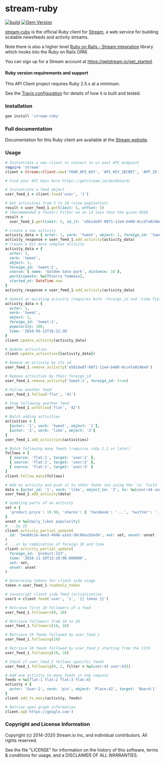 # stream-ruby

[![build](https://github.com/GetStream/stream-ruby/workflows/build/badge.svg)](https://github.com/GetStream/stream-ruby/actions) [![Gem Version](https://badge.fury.io/rb/stream-ruby.svg)](http://badge.fury.io/rb/stream-ruby)

[stream-ruby](https://github.com/GetStream/stream-ruby) is the official Ruby client for [Stream](https://getstream.io/), a web service for building scalable newsfeeds and activity streams.

Note there is also a higher level [Ruby on Rails - Stream integration](https://github.com/getstream/stream-rails) library which hooks into the Ruby on Rails ORM.

You can sign up for a Stream account at https://getstream.io/get_started.

#### Ruby version requirements and support

This API Client project requires Ruby 2.5.x at a minimum.

See the [Travis configuration](.travis.yml) for details of how it is built and tested.

### Installation

```bash
gem install 'stream-ruby'
```

### Full documentation

Documentation for this Ruby client are available at the [Stream website](https://getstream.io/docs/ruby/?language=ruby).

### Usage

```ruby
# Instantiate a new client to connect to us east API endpoint
require 'stream'
client = Stream::Client.new('YOUR_API_KEY', 'API_KEY_SECRET', 'APP_ID', location: 'us-east')

# Find your API keys here https://getstream.io/dashboard/

# Instantiate a feed object
user_feed_1 = client.feed('user', '1')

# Get activities from 5 to 10 (slow pagination)
result = user_feed_1.get(limit: 5, offset: 5)
# (Recommended & faster) Filter on an id less than the given UUID
result =
  user_feed_1.get(limit: 5, id_lt: 'e561de8f-00f1-11e4-b400-0cc47a024be0')

# Create a new activity
activity_data = { actor: 1, verb: 'tweet', object: 1, foreign_id: 'tweet:1' }
activity_response = user_feed_1.add_activity(activity_data)
# Create a bit more complex activity
activity_data = {
  actor: 1,
  verb: 'tweet',
  object: 1,
  foreign_id: 'tweet:1',
  course: { name: 'Golden Gate park', distance: 10 },
  participants: %w[Thierry Tommaso],
  started_at: DateTime.now
}
activity_response = user_feed_1.add_activity(activity_data)

# Update an existing activity (requires both :foreign_id and :time fields)
activity_data = {
  actor: 1,
  verb: 'tweet',
  object: 1,
  foreign_id: 'tweet:1',
  popularity: 100,
  time: '2016-05-13T16:12:30'
}
client.update_activity(activity_data)

# Update activities
client.update_activities([activity_data])

# Remove an activity by its id
user_feed_1.remove_activity('e561de8f-00f1-11e4-b400-0cc47a024be0')

# Remove activities by their foreign_id
user_feed_1.remove_activity('tweet:1', foreign_id: true)

# Follow another feed
user_feed_1.follow('flat', '42')

# Stop following another feed
user_feed_1.unfollow('flat', '42')

# Batch adding activities
activities = [
  [actor: '1', verb: 'tweet', object: '1'],
  [actor: '2', verb: 'like', object: '3']
]
user_feed_1.add_activities(activities)

# Batch following many feeds (requires ruby 2.1 or later)
follows = [
  { source: 'flat:1', target: 'user:1' },
  { source: 'flat:1', target: 'user:2' },
  { source: 'flat:1', target: 'user:3' }
]
client.follow_many(follows)

# Add an activity and push it to other feeds too using the `to` field
data = [actor_id: '1', verb: 'like', object_id: '3', to: %w[user:44 user:45]]
user_feed_1.add_activity(data)

# Updating parts of an activity
set = {
  'product.price': 19.99, 'shares': { 'facebook': '...', 'twitter': '...' }
}
unset = %w[daily_likes popularity]
# ...by ID
client.activity_partial_update(
  id: '54a60c1e-4ee3-494b-a1e3-50c06acb5ed4', set: set, unset: unset
)
# ...or by combination of foreign ID and time
client.activity_partial_update(
  foreign_id: 'product:123',
  time: '2016-11-10T13:20:00.000000',
  set: set,
  unset: unset
)

# Generating tokens for client side usage
token = user_feed_1.readonly_token

# Javascript client side feed initialization
user1 = client.feed('user', '1', '{{ token }}')

# Retrieve first 10 followers of a feed
user_feed_1.followers(0, 10)

# Retrieve followers from 10 to 20
user_feed_1.followers(10, 10)

# Retrieve 10 feeds followed by user_feed_1
user_feed_1.following(10)

# Retrieve 10 feeds followed by user_feed_1 starting from the 11th
user_feed_1.following(10, 10)

# Check if user_feed_1 follows specific feeds
user_feed_1.following(0, 2, filter = %w[user:42 user:43])

# Add one activity to many feeds in one request
feeds = %w[flat:1 flat:2 flat:3 flat:4]
activity = {
  actor: 'User:2', verb: 'pin', object: 'Place:42', target: 'Board:1'
}
client.add_to_many(activity, feeds)

# Retrive open graph information
client.og('https://google.com')
```

### Copyright and License Information

Copyright (c) 2014-2020 Stream.io Inc, and individual contributors. All rights reserved.

See the file "LICENSE" for information on the history of this software, terms & conditions for usage, and a DISCLAIMER OF ALL WARRANTIES.
